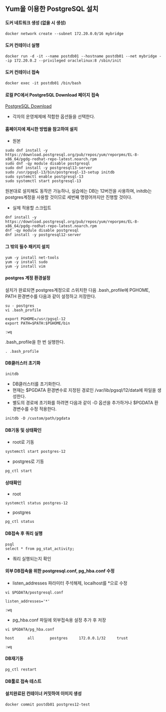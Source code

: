 ## Yum을 이용한 PostgreSQL 설치

#### 도커 네트워크 생성 (없을 시 생성)
```
docker network create --subnet 172.20.0.0/16 mybridge
```

#### 도커 컨테이너 실행
```
docker run -d -it --name postdb01 --hostname postdb01 --net mybridge --ip 172.20.0.2 --privileged oraclelinux:8 /sbin/init
```

#### 도커 컨테이너 접속
```
docker exec -it postdb01 /bin/bash
```

#### 로컬 PC에서 PostgreSQL Download 페이지 접속
[PostgreSQL Download](https://www.postgresql.org/download/)
- 각자의 운영체제에 적합한 옵션들을 선택한다.

#### 홈페이지에 제시한 방법을 참고하여 설치
- 원본
```
sudo dnf install -y https://download.postgresql.org/pub/repos/yum/reporpms/EL-8-x86_64/pgdg-redhat-repo-latest.noarch.rpm
sudo dnf -qy module disable postgresql
sudo dnf install -y postgresql13-server
sudo /usr/pgsql-13/bin/postgresql-13-setup initdb
sudo systemctl enable postgresql-13
sudo systemctl start postgresql-13
```
원본대로 설치해도 동작은 가능하나, 실습에는 DB는 12버전을 사용하며, initdb는 postgres계정을 사용할 것이므로 세번째 명령어까지만 진행할 것이다.

- 실제 적용할 스크립트
```
dnf install -y https://download.postgresql.org/pub/repos/yum/reporpms/EL-8-x86_64/pgdg-redhat-repo-latest.noarch.rpm
dnf -qy module disable postgresql
dnf install -y postgresql12-server
```

#### 그 밖의 필수 패키지 설치
```
yum -y install net-tools
yum -y install sudo 
yum -y install vim
```

#### postgres 계정 환경설정
설치가 완료되면 postgres계정으로 스위치한 다음
.bash_profile에 PGHOME, PATH 환경변수를 다음과 같이 설정하고 저장한다.
```
su - postgres
vi .bash_profile

export PGHOME=/usr/pgsql-12
export PATH=$PATH:$PGHOME/bin

:wq
```

.bash_profile을 한 번 실행한다.
```
. .bash_profile
```

#### DB클러스터 초기화
```
initdb
```
- DB클러스터를 초기화한다.
- 현재는 $PGDATA 환경변수로 지정된 경로인 /var/lib/pgsql/12/data에 파일을 생성한다.
- 별도의 경로에 초기화를 하려면 다음과 같이 -D 옵션을 추가하거나 $PGDATA 환경변수를 수정 적용한다.
```
initdb -D /custom/path/pgdata
```

#### DB기동 및 상태확인
- root로 기동
```
systemctl start postgres-12
```
- postgres로 기동
```  
pg_ctl start
```

#### 상태확인
- root
```
systemctl status postgres-12
```
- postgres
```
pg_ctl status
```

#### DB접속 후 쿼리 실행
```
psql
select * from pg_stat_activity;
```
- 쿼리 실행되는지 확인

#### 외부 DB접속을 위한 postgresql.conf, pg_hba.conf 수정
- listen_addresses 파라미터 주석해제, localhost를 *으로 수정
```
vi $PGDATA/postgresql.conf

listen_addresses='*'

:wq
```
- pg_hba.conf 파일에 외부접속용 설정 추가 후 저장
```
vi $PGDATA/pg_hba.conf

host      all       postgres     172.0.0.1/32     trust

:wq
```

#### DB재기동

```
pg_ctl restart
```

#### DB툴로 접속 테스트


#### 설치완료된 컨테이너 커밋하여 이미지 생성
```
docker commit postdb01 postgres12-test
```
